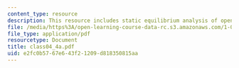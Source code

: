 ```yaml
---
content_type: resource
description: This resource includes static equilibrium analysis of opening the umbrella.
file: /media/https%3A/open-learning-course-data-rc.s3.amazonaws.com/1-050-solid-mechanics-fall-2004/e2fc0b5767e643f21209d818350815aa_class04_4a.pdf
file_type: application/pdf
resourcetype: Document
title: class04_4a.pdf
uid: e2fc0b57-67e6-43f2-1209-d818350815aa
---
```

